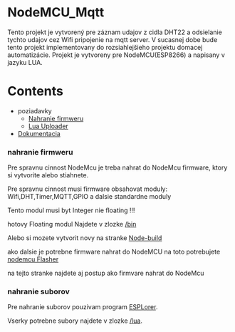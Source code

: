 NodeMCU_Mqtt
===========================================

Tento projekt je vytvorený pre záznam udajov z cidla DHT22 a odsielanie tychto udajov cez Wifi pripojenie na mqtt server.
V sucasnej dobe bude tento projekt implementovany do rozsiahlejšieho projektu domacej automatizácie.
Projekt je vytvoreny pre NodeMCU(ESP8266) a napisany v jazyku LUA.



# Contents
- poziadavky
  - [Nahranie firmweru](#nahranie-firmweru)
  - [Lua Uploader](#nahranie-suborov)
- [Dokumentacia](Dokumantacia)


### nahranie firmweru

Pre spravnu cinnost NodeMcu je treba nahrat do NodeMcu firmware, ktory si vytvorite alebo stiahnete.

Pre spravnu cinnost musi firmware obsahovat moduly:
Wifi,DHT,Timer,MQTT,GPIO a dalsie standardne moduly

Tento modul musi byt Integer nie floating !!!

hotovy Floating modul Najdete v zlozke [/bin](https://github.com/bohyzeke/NodeMCU_Mqtt/tree/master/bin)

Alebo si mozete vytvorit novy na stranke [Node-build](https://nodemcu-build.com/)

ako dalsie je potrebne firmware nahrat do NodeMCU na toto potrebujete [nodemcu Flasher](https://github.com/nodemcu/nodemcu-flasher)

na tejto stranke najdete aj postup ako firmvare nahrat do NodeMcu

### nahranie suborov

Pre nahranie suborov pouzivam program [ESPLorer](https://esp8266.ru/esplorer/#download).

Vserky potrebne subory najdete v zlozke [/lua](https://github.com/bohyzeke/NodeMCU_Mqtt/tree/master/lua).
